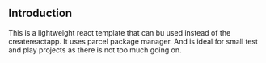 ## Introduction

This is a lightweight react template that can bu used instead of the createreactapp.
It uses parcel package manager.
And is ideal for small test and play projects as there is not too much going on.
